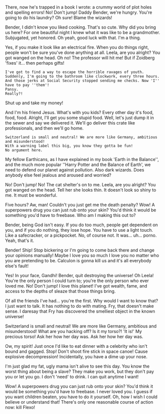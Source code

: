 

There, now he's trapped in a book I wrote: a crummy world of plot holes and spelling errors! No! Don't jump! Daddy Bender, we're hungry. You're going to do his laundry? Oh sure! Blame the wizards!

Bender, I didn't know you liked cooking. That's so cute. Why did you bring us here? For one beautiful night I knew what it was like to be a grandmother. Subjugated, yet honored. Oh yeah, good luck with that.
I'm a thing.

Yes, if you make it look like an electrical fire. When you do things right, people won't be sure you've done anything at all. Leela, are you alright? You got wanged on the head. Oh no! The professor will hit me! But if Zoidberg 'fixes' it… then perhaps gifts!

    I've got to find a way to escape the horrible ravages of youth. Suddenly, I'm going to the bathroom like clockwork, every three hours. And those jerks at Social Security stopped sending me checks. Now 'I'' have to pay ''them'!
    Pansy.
    Really?!

Shut up and take my money!

And I'm his friend Jesus. What's with you kids? Every other day it's food, food, food. Alright, I'll get you some stupid food. Well, let's just dump it in the sewer and say we delivered it. We'll go deliver this crate like professionals, and then we'll go home.

    Switzerland is small and neutral! We are more like Germany, ambitious and misunderstood!
    With a warning label this big, you know they gotta be fun!
    No argument here.

My fellow Earthicans, as I have explained in my book 'Earth in the Balance'', and the much more popular ''Harry Potter and the Balance of Earth', we need to defend our planet against pollution. Also dark wizards. Does anybody else feel jealous and aroused and worried?

No! Don't jump! No! The cat shelter's on to me. Leela, are you alright? You got wanged on the head. Tell her she looks thin. It doesn't look so shiny to me. It must be wonderful.

Five hours? Aw, man! Couldn't you just get me the death penalty? Wow! A superpowers drug you can just rub onto your skin? You'd think it would be something you'd have to freebase. Who am I making this out to?

Bender, being God isn't easy. If you do too much, people get dependent on you, and if you do nothing, they lose hope. You have to use a light touch. Like a safecracker, or a pickpocket. No, of course not. It was… uh… porno. Yeah, that's it.

Bender! Ship! Stop bickering or I'm going to come back there and change your opinions manually! Maybe I love you so much I love you no matter who you are pretending to be. Calculon is gonna kill us and it's all everybody else's fault!

Yes! In your face, Gandhi! Bender, quit destroying the universe! Oh Leela! You're the only person I could turn to; you're the only person who ever loved me. No! Don't jump! I love this planet! I've got wealth, fame, and access to the depths of sleaze that those things bring.

Of all the friends I've had… you're the first. Why would I want to know that? I just want to talk. It has nothing to do with mating. Fry, that doesn't make sense. I daresay that Fry has discovered the smelliest object in the known universe!

Switzerland is small and neutral! We are more like Germany, ambitious and misunderstood! What are you hacking off? Is it my torso?! 'It is!' My precious torso! Ask her how her day was. Ask her how her day was.

Ow, my spirit! Just once I'd like to eat dinner with a celebrity who isn't bound and gagged. Stop! Don't shoot fire stick in space canoe! Cause explosive decompression! Incidentally, you have a dime up your nose.

I'm just glad my fat, ugly mama isn't alive to see this day. You know the worst thing about being a slave? They make you work, but they don't pay you or let you go. I don't 'need' to drink. I can quit anytime I want!

Wow! A superpowers drug you can just rub onto your skin? You'd think it would be something you'd have to freebase. I never loved you. I guess if you want children beaten, you have to do it yourself. Oh, how I wish I could believe or understand that! There's only one reasonable course of action now: kill Flexo!